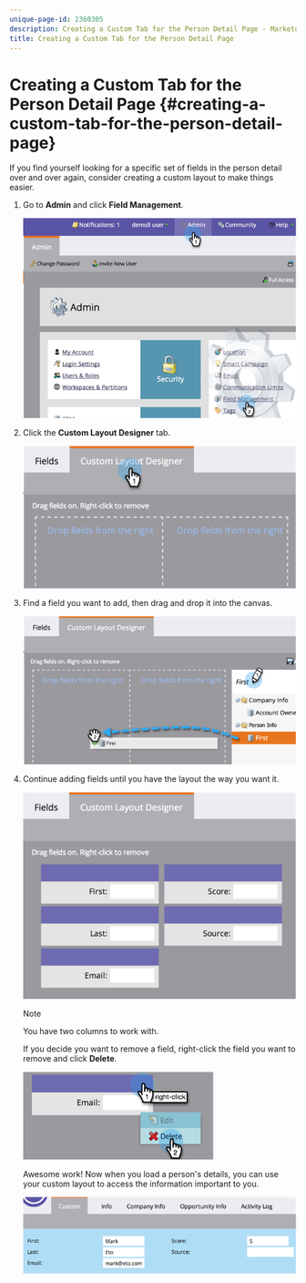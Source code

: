 ```yaml
---
unique-page-id: 2360305
description: Creating a Custom Tab for the Person Detail Page - Marketo Docs - Product Documentation
title: Creating a Custom Tab for the Person Detail Page
---
```


# Creating a Custom Tab for the Person Detail Page {#creating-a-custom-tab-for-the-person-detail-page}

If you find yourself looking for a specific set of fields in the person detail over and over again, consider creating a custom layout to make things easier.

1. Go to **Admin** and click **Field Management**.

   ![](assets/image2014-9-16-16-3a41-3a41.png)

1. Click the **Custom Layout Designer** tab.

   ![](assets/image2014-9-16-16-3a41-3a55.png)

1. Find a field you want to add, then drag and drop it into the canvas.

   ![](assets/three-1.png)

1. Continue adding fields until you have the layout the way you want it.

   ![](assets/image2014-9-16-16-3a42-3a25.png)

   >[!NOTE]
   >
   >You have two columns to work with.

   If you decide you want to remove a field, right-click the field you want to remove and click **Delete**.

   ![](assets/image2014-9-16-16-3a43-3a56.png)

   Awesome work! Now when you load a person's details, you can use your custom layout to access the information important to you.

   ![](assets/six-1.png)
